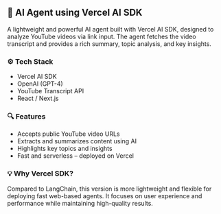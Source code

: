 ## 🤖 AI Agent using Vercel AI SDK

A lightweight and powerful AI agent built with Vercel AI SDK, designed to analyze YouTube videos via link input. The agent fetches the video transcript and provides a rich summary, topic analysis, and key insights.

### ⚙️ Tech Stack
- Vercel AI SDK
- OpenAI (GPT-4)
- YouTube Transcript API
- React / Next.js

### 🔍 Features
- Accepts public YouTube video URLs
- Extracts and summarizes content using AI
- Highlights key topics and insights
- Fast and serverless – deployed on Vercel

### 💡 Why Vercel SDK?
Compared to LangChain, this version is more lightweight and flexible for deploying fast web-based agents. It focuses on user experience and performance while maintaining high-quality results.

